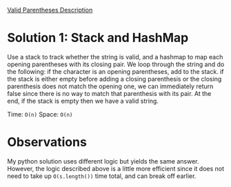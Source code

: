 [Valid Parentheses Description](https://leetcode.com/problems/valid-parentheses/description/)

# Solution 1: Stack and HashMap
Use a stack to track whether the string is valid, and a hashmap to map each opening parentheses with its closing pair. We loop through the string and do the following: if the character is an opening parentheses, add to the stack. if the stack is either empty before adding a closing parenthesis or the closing parenthesis does not match the opening one, we can immediately return false since there is no way to match that parenthesis with its pair. At the end, if the stack is empty then we have a valid string. 

Time: `O(n)`
Space: `O(n)`

# Observations
My python solution uses different logic but yields the same answer. However, the logic described above is a little more efficient since it does not need to take up `O(s.length())` time total, and can break off earlier. 


